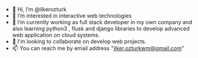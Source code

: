 - 👋 Hi, I’m @ilkerozturk
- 👀 I’m interested in interactive web technologies
- 🌱 I’m currently working as full stack developer in my own company and  also learning python3 , flusk and django libraries to develop advanced web application on cloud systems.
- 💞️ I'm looking to collaborate on develop web projects.
- 📫 You can reach me by email address "ilker.ozturkwm@gmail.com"

<!---
ilkerozturk/ilkerozturk is a ✨ special ✨ repository because its `README.md` (this file) appears on your GitHub profile.
You can click the Preview link to take a look at your changes.
--->
